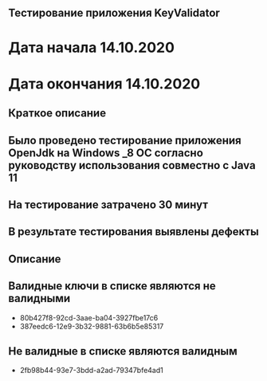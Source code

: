 ## Тестирование  приложения KeyValidator
# Дата начала 14.10.2020
# Дата окончания 14.10.2020
## **Краткое описание**
## Было проведено  тестирование приложения OpenJdk на Windows _8 OC согласно руководству использования совместно с Java 11
## На тестирование затрачено 30 минут
## В результате тестирования выявлены дефекты
## **Описание**
## Валидные ключи в списке являются не валидными 
- 80b427f8-92cd-3aae-ba04-3927fbe17c6
- 387eedc6-12e9-3b32-9881-63b6b5e85317
## Не валидные в списке являются валидным
- 2fb98b44-93e7-3bdd-a2ad-79347bfe4ad1






